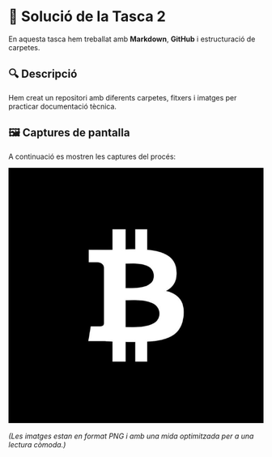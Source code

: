 # 🧩 Solució de la Tasca 2

En aquesta tasca hem treballat amb **Markdown**, **GitHub** i estructuració de carpetes.

## 🔍 Descripció
Hem creat un repositori amb diferents carpetes, fitxers i imatges per practicar documentació tècnica.

## 🖼️ Captures de pantalla

A continuació es mostren les captures del procés:

![Captura del repositori creat](./img/bitcoin.jpeg)

*(Les imatges estan en format PNG i amb una mida optimitzada per a una lectura còmoda.)*
